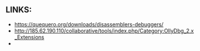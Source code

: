 
## LINKS:
* https://quequero.org/downloads/disassemblers-debuggers/
* <http://185.62.190.110/collaborative/tools/index.php/Category:OllyDbg_2.x_Extensions>
* 

